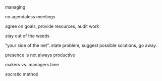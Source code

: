 managing

no agendaless meetings

agree on goals, provide resources, audit work

stay out of the weeds

"your side of the net". state problem, suggest possible solutions, go away.

presence is not always productive

makers vs. managers time

socratic method




